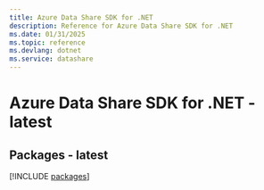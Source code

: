 ```yaml
---
title: Azure Data Share SDK for .NET
description: Reference for Azure Data Share SDK for .NET
ms.date: 01/31/2025
ms.topic: reference
ms.devlang: dotnet
ms.service: datashare
---
```

# Azure Data Share SDK for .NET - latest
## Packages - latest
[!INCLUDE [packages](data-share-index.md)]